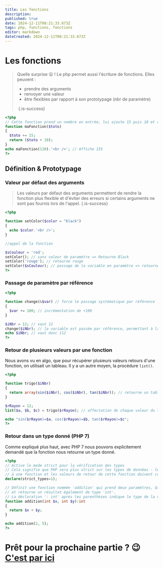 ```yaml
---
title: Les fonctions
description: 
published: true
date: 2024-12-11T08:21:33.673Z
tags: php, functions, fonctions
editor: markdown
dateCreated: 2024-12-11T08:21:33.673Z
---
```


# Les fonctions

> Quelle surprise 😮 ! Le php permet aussi l'écriture de fonctions.
> Elles peuvent : 
> - prendre des arguments
> - renvoyer une valeur
> - être flexibles par rapport à son prototypage (nbr de paramètre)
> 
> ‎
{.is-success}

```php
<?php
// Cette fonction prend un nombre en entrée, lui ajoute 15 puis 10 et retourne le résultat
function maFonction($toto)
{
  $toto += 15;
  return ($toto + 10);
}
echo maFonction(120).'<br />'; // Affiche 155
?>
```

## Définition & Prototypage

### Valeur par défaut des arguments

> Les valeurs par défaut des arguments permettent de rendre la fonction plus flexible et d'éviter des erreurs si certains arguments ne sont pas fournis lors de l'appel.
{.is-success}


```php
<?php

function setColor($color = "black")
{
  echo $color.'<br />';
}

//appel de la fonction

$sCouleur = 'red';
setColor(); // sans valeur de paramètre => Retourne Black
setColor('rouge'); // retourne rouge
setColor($sCouleur); // passage de la variable en paramètre => retourne red
?>
```

### Passage de paramètre par référence


```php
<?php

function change(&$var) // force le passage systématique par référence
{
  $var += 100; // incrémentation de +100
}

$iNbr = 12; // vaut 12
change($iNbr); // la variable est passée par référence, permettant à la fonction de modifier sa valeur originale
echo $iNbr; // vaut donc 112
?>
```


### Retour de plusieurs valeurs par une fonction

Nous avons vu en algo, que pour récupérer plusieurs valeurs retours d'une fonction, on utilisait un tableau. 
Il y a un autre moyen, la procédure `list()`.

```php
<?php

function trigo($iNbr) 
{
  return array(sin($iNbr), cos($iNbr), tan($iNbr)); // retourne un tableau
}

$rRayon = 12;
list($a, $b, $c) = trigo($rRayon); // affectation de chaque valeur du tableau dans des variables

echo "sin($rRayon)=$a, cos($rRayon)=$b, tan($rRayon)=$c";
?>
```


### Retour dans un type donné (PHP 7)

Comme expliqué plus haut, avec PHP 7 nous pouvons explicitement demandé que la fonction nous retourne un type donné.

```php
<?php
// Active le mode strict pour la vérification des types
// Cela signifie que PHP sera plus strict sur les types de données - les arguments passés
// à une fonction et les valeurs de retour de cette fonction doivent correspondre exactement aux types déclarés.
declare(strict_types=1); 

// Définit une fonction nommée 'addition' qui prend deux paramètres, $x et $y, tous deux de type 'int' (entier),
// et retourne un résultat également de type 'int'.
// La déclaration ': int' après les parenthèses indique le type de la valeur retournée par la fonction.
function addition(int $x, int $y):int
{
  return $x + $y;
}

echo addition(2, 5);
?>
```

# Prêt pour la prochaine partie ? 😉 [C'est par ici](./Objets.md)